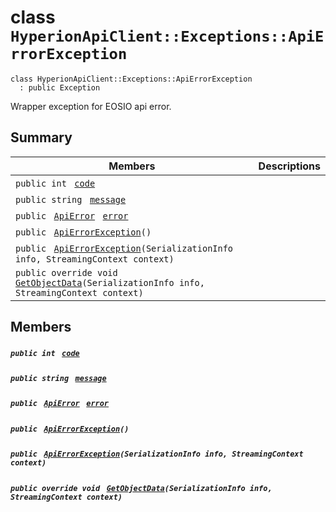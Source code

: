# class `HyperionApiClient::Exceptions::ApiErrorException` 

```
class HyperionApiClient::Exceptions::ApiErrorException
  : public Exception
```

Wrapper exception for EOSIO api error.

## Summary

 Members                                | Descriptions                                
----------------------------------------|---------------------------------------------
`public int ` [`code`](#class_hyperion_api_client_1_1_exceptions_1_1_api_error_exception_1a45a5b7c00a796a23f01673cef1dbe0a9) | 
`public string ` [`message`](#class_hyperion_api_client_1_1_exceptions_1_1_api_error_exception_1ae1ed0d7a6f352c7ee3ad978429822c6f) | 
`public ` [`ApiError`](HyperionApiClient--Exceptions--ApiError.md)` ` [`error`](#class_hyperion_api_client_1_1_exceptions_1_1_api_error_exception_1a63c6b67d0b89e363f1c70831c3372fa3) | 
`public ` [`ApiErrorException`](#class_hyperion_api_client_1_1_exceptions_1_1_api_error_exception_1aa7584896f0dc3199992e8a6b4101620c)`()` | 
`public ` [`ApiErrorException`](#class_hyperion_api_client_1_1_exceptions_1_1_api_error_exception_1a9523e8f3f6f9a6474b0c96b5bdf822dd)`(SerializationInfo info, StreamingContext context)` | 
`public override void ` [`GetObjectData`](#class_hyperion_api_client_1_1_exceptions_1_1_api_error_exception_1a414726cd81ae10ed0870e3307d1e76b7)`(SerializationInfo info, StreamingContext context)` | 

## Members

##### `public int ` [`code`](#class_hyperion_api_client_1_1_exceptions_1_1_api_error_exception_1a45a5b7c00a796a23f01673cef1dbe0a9) 

##### `public string ` [`message`](#class_hyperion_api_client_1_1_exceptions_1_1_api_error_exception_1ae1ed0d7a6f352c7ee3ad978429822c6f) 

##### `public ` [`ApiError`](HyperionApiClient--Exceptions--ApiError.md)` ` [`error`](#class_hyperion_api_client_1_1_exceptions_1_1_api_error_exception_1a63c6b67d0b89e363f1c70831c3372fa3) 

##### `public ` [`ApiErrorException`](#class_hyperion_api_client_1_1_exceptions_1_1_api_error_exception_1aa7584896f0dc3199992e8a6b4101620c)`()` 

##### `public ` [`ApiErrorException`](#class_hyperion_api_client_1_1_exceptions_1_1_api_error_exception_1a9523e8f3f6f9a6474b0c96b5bdf822dd)`(SerializationInfo info, StreamingContext context)` 

##### `public override void ` [`GetObjectData`](#class_hyperion_api_client_1_1_exceptions_1_1_api_error_exception_1a414726cd81ae10ed0870e3307d1e76b7)`(SerializationInfo info, StreamingContext context)` 

